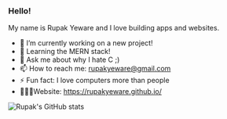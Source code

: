 ### Hello!
My name is Rupak Yeware and I love building apps and websites.

- 🔭 I’m currently working on a new project!
- 🌱 Learning the MERN stack!
- 💬 Ask me about why I hate C ;)
- 📫 How to reach me: rupakyeware@gmail.com
- ⚡ Fun fact: I love computers more than people
- 🙋🏽‍♂️Website: https://rupakyeware.github.io/

![Rupak's GitHub stats](https://github-readme-stats.vercel.app/api?username=rupakyeware&show_icons=true&theme=radical)

